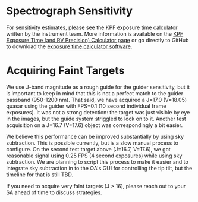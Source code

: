 # Spectrograph Sensitivity

For sensitivity estimates, please see the KPF exposure time calculator written by the instrument team. More information is available on the [KPF Exposure Time (and RV Precision) Calculator page](https://exoplanets.caltech.edu/kpf-exposure-time-calculator/) or go directly to GitHub to download the [exposure time calculator software](https://github.com/California-Planet-Search/KPF-etc).

# Acquiring Faint Targets

We use J-band magnitude as a rough guide for the guider sensitivity, but it is important to keep in mind that this is not a perfect match to the guider passband (950-1200 nm).  That said, we have acquired a J=17.0 (V=18.05) quasar using the guider with FPS=0.1 (10 second individual frame exposures).  It was not a strong detection: the target was just visible by eye in the images, but the guide system striggled to lock on to it.  Another test acquisition on a J=16.7 (V=17.6) object was correspondingly a bit easier.

We believe this performance can be improved substantially by using sky subtraction.  This is possible currently, but is a slow manual process to configure.  On the second test target above (J=16.7, V=17.6), we got reasonable signal using 0.25 FPS (4 second exposures) while using sky subtraction.  We are planning to script this process to make it easier and to integrate sky subtraction in to the OA's GUI for controlling the tip tilt, but the timeline for that is still TBD.

If you need to acquire very faint targets (J > 16), please reach out to your SA ahead of time to discuss strategies.
